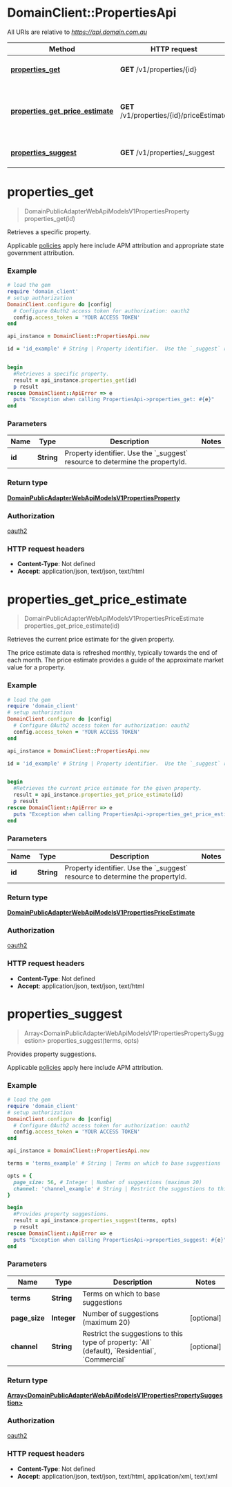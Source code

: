 # DomainClient::PropertiesApi

All URIs are relative to *https://api.domain.com.au*

Method | HTTP request | Description
------------- | ------------- | -------------
[**properties_get**](PropertiesApi.md#properties_get) | **GET** /v1/properties/{id} | Retrieves a specific property.
[**properties_get_price_estimate**](PropertiesApi.md#properties_get_price_estimate) | **GET** /v1/properties/{id}/priceEstimate | Retrieves the current price estimate for the given property.
[**properties_suggest**](PropertiesApi.md#properties_suggest) | **GET** /v1/properties/_suggest | Provides property suggestions.


# **properties_get**
> DomainPublicAdapterWebApiModelsV1PropertiesProperty properties_get(id)

Retrieves a specific property.

Applicable [policies](/docs/support/policies) apply here include APM attribution and appropriate state government attribution.

### Example
```ruby
# load the gem
require 'domain_client'
# setup authorization
DomainClient.configure do |config|
  # Configure OAuth2 access token for authorization: oauth2
  config.access_token = 'YOUR ACCESS TOKEN'
end

api_instance = DomainClient::PropertiesApi.new

id = 'id_example' # String | Property identifier.  Use the `_suggest` resource to determine the propertyId.


begin
  #Retrieves a specific property.
  result = api_instance.properties_get(id)
  p result
rescue DomainClient::ApiError => e
  puts "Exception when calling PropertiesApi->properties_get: #{e}"
end
```

### Parameters

Name | Type | Description  | Notes
------------- | ------------- | ------------- | -------------
 **id** | **String**| Property identifier.  Use the &#x60;_suggest&#x60; resource to determine the propertyId. | 

### Return type

[**DomainPublicAdapterWebApiModelsV1PropertiesProperty**](DomainPublicAdapterWebApiModelsV1PropertiesProperty.md)

### Authorization

[oauth2](../README.md#oauth2)

### HTTP request headers

 - **Content-Type**: Not defined
 - **Accept**: application/json, text/json, text/html



# **properties_get_price_estimate**
> DomainPublicAdapterWebApiModelsV1PropertiesPriceEstimate properties_get_price_estimate(id)

Retrieves the current price estimate for the given property.

The price estimate data is refreshed monthly, typically towards the end of each month.    The price estimate provides a guide of the approximate market value for a property.

### Example
```ruby
# load the gem
require 'domain_client'
# setup authorization
DomainClient.configure do |config|
  # Configure OAuth2 access token for authorization: oauth2
  config.access_token = 'YOUR ACCESS TOKEN'
end

api_instance = DomainClient::PropertiesApi.new

id = 'id_example' # String | Property identifier.  Use the `_suggest` resource to determine the propertyId.


begin
  #Retrieves the current price estimate for the given property.
  result = api_instance.properties_get_price_estimate(id)
  p result
rescue DomainClient::ApiError => e
  puts "Exception when calling PropertiesApi->properties_get_price_estimate: #{e}"
end
```

### Parameters

Name | Type | Description  | Notes
------------- | ------------- | ------------- | -------------
 **id** | **String**| Property identifier.  Use the &#x60;_suggest&#x60; resource to determine the propertyId. | 

### Return type

[**DomainPublicAdapterWebApiModelsV1PropertiesPriceEstimate**](DomainPublicAdapterWebApiModelsV1PropertiesPriceEstimate.md)

### Authorization

[oauth2](../README.md#oauth2)

### HTTP request headers

 - **Content-Type**: Not defined
 - **Accept**: application/json, text/json, text/html



# **properties_suggest**
> Array&lt;DomainPublicAdapterWebApiModelsV1PropertiesPropertySuggestion&gt; properties_suggest(terms, opts)

Provides property suggestions.

Applicable [policies](/docs/support/policies) apply here include APM attribution.

### Example
```ruby
# load the gem
require 'domain_client'
# setup authorization
DomainClient.configure do |config|
  # Configure OAuth2 access token for authorization: oauth2
  config.access_token = 'YOUR ACCESS TOKEN'
end

api_instance = DomainClient::PropertiesApi.new

terms = 'terms_example' # String | Terms on which to base suggestions

opts = { 
  page_size: 56, # Integer | Number of suggestions (maximum 20)
  channel: 'channel_example' # String | Restrict the suggestions to this type of property: `All` (default), `Residential`, `Commercial`
}

begin
  #Provides property suggestions.
  result = api_instance.properties_suggest(terms, opts)
  p result
rescue DomainClient::ApiError => e
  puts "Exception when calling PropertiesApi->properties_suggest: #{e}"
end
```

### Parameters

Name | Type | Description  | Notes
------------- | ------------- | ------------- | -------------
 **terms** | **String**| Terms on which to base suggestions | 
 **page_size** | **Integer**| Number of suggestions (maximum 20) | [optional] 
 **channel** | **String**| Restrict the suggestions to this type of property: &#x60;All&#x60; (default), &#x60;Residential&#x60;, &#x60;Commercial&#x60; | [optional] 

### Return type

[**Array&lt;DomainPublicAdapterWebApiModelsV1PropertiesPropertySuggestion&gt;**](DomainPublicAdapterWebApiModelsV1PropertiesPropertySuggestion.md)

### Authorization

[oauth2](../README.md#oauth2)

### HTTP request headers

 - **Content-Type**: Not defined
 - **Accept**: application/json, text/json, text/html, application/xml, text/xml



